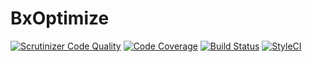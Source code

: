 # BxOptimize
[![Scrutinizer Code Quality](https://scrutinizer-ci.com/g/Dumkaaa/BxOptimize/badges/quality-score.png?b=master)](https://scrutinizer-ci.com/g/Dumkaaa/BxOptimize/?branch=master)
[![Code Coverage](https://scrutinizer-ci.com/g/Dumkaaa/BxOptimize/badges/coverage.png?b=master)](https://scrutinizer-ci.com/g/Dumkaaa/BxOptimize/?branch=master)
[![Build Status](https://scrutinizer-ci.com/g/Dumkaaa/BxOptimize/badges/build.png?b=master)](https://scrutinizer-ci.com/g/Dumkaaa/BxOptimize/build-status/master)
[![StyleCI](https://styleci.io/repos/86715035/shield?branch=master)](https://styleci.io/repos/86715035)
